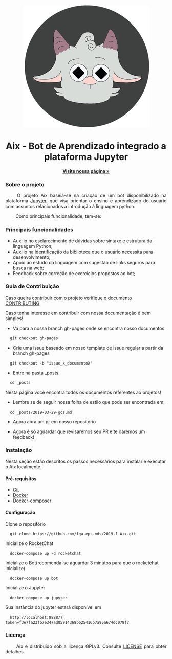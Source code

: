<p align="center">
  <img src="assets/img/cabracinza.png" alt="Logo">
</p>

<h1 align="center"> Aix - Bot de Aprendizado integrado a plataforma Jupyter</h1>

  <p align="center">
    <a href="https://fga-eps-mds.github.io/2019.1-Aix"><strong>Visite nossa página &raquo;</strong></a>
    <br>
  </p>
</p>

### Sobre o projeto

<p align="justify"> &emsp;&emsp;
  O projeto Aix baseia-se na criação de um bot disponibilizado na plataforma <a href="https://jupyter.org" margin=50> Jupyter</a>, que visa orientar o ensino e aprendizado do usuário com assuntos relacionados a introdução à linguagem python.</p>

<p align="justify"> &emsp;&emsp;
  Como principais funcionalidade, tem-se:
</p>


### Principais funcionalidades

* Auxilio no esclarecimento de dúvidas sobre sintaxe e estrutura da linguagem Python;
* Auxilio na identificação da biblioteca que o usuário necessita para desenvolvimento;
* Apoio ao estudo da linguagem com sugestão de links seguros para busca na web;
* Feedback sobre correção de exercícios propostos ao bot;

### Guia de Contribuição
Caso queira contribuir com o projeto verifique o documento <a href="https://github.com/fga-eps-mds/2019.1-Aix/blob/master/docs/CODE_OF_CONDUCT.md" margin=50> CONTRIBUTING</a>

Caso tenha interesse em contribuir com nossa documentação é bem simples!

- Vá para a nossa branch gh-pages onde se encontra nosso documentos

```
  git checkout gh-pages
```
- Crie uma issue baseado em nosso template de issue regular a partir da branch gh-pages

```
  git checkout -b "issue_x_documentoX"
```

- Entre na pasta _posts

```
  cd _posts
```
  Nesta página você encontra todos os documentos referentes ao projetos!

- Lembre se de seguir nossa folha de estilo que pode ser encontrada em:

```
  cd _posts/2019-03-29-gcs.md
```
- Agora abra um pr em nosso repositório

- Agora é só aguardar que revisaremos seu PR e te daremos um feedback!


### Instalação
  Nesta seção estão descritos os passos necessários para instalar e executar o Aix localmente.

#### Pré-requisitos
* [Git](https://git-scm.com/)
* [Docker](https://www.docker.com/get-docker)
* [Docker-composer](https://docs.docker.com/compose/install/#install-compose)

#### Configuração
  Clone o repositório
  ```
    git clone https://github.com/fga-eps-mds/2019.1-Aix.git
  ```
  Inicialize o RocketChat
  ```
    docker-compose up -d rocketchat
  ```
  Inicialize o Bot(recomenda-se aguardar 3 minutos para que o rocketchat inicialize)
  ```
    docker-compose up bot
  ```
  Inicialize o Jupyter
  ```
    docker-compose up jupyter
  ```
  Sua instância do jupyter estará disponível em 
  ```
    http://localhost:8888/?token=f3e7fa23fb7e347ad05914368b625416b7a95a674dc078f7
  ```

  
### Licença

<p align="justify">&emsp;&emsp; Aix é distribuído sob a licença GPLv3. Consulte <a href="https://github.com/fga-eps-mds/2019.1-Aix/blob/master/LICENSE">LICENSE</a> para obter detalhes.</p>
